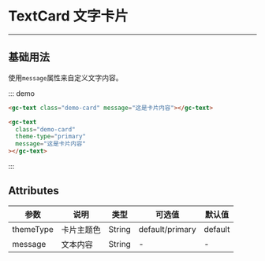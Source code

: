 # TextCard 文字卡片

<!-- {.md} -->

---

<!-- {.md} -->

## 基础用法

<!-- {.md} -->

使用`message`属性来自定义文字内容。

<!-- {.md} -->

::: demo

```html
<gc-text class="demo-card" message="这是卡片内容"></gc-text>

<gc-text
  class="demo-card"
  theme-type="primary"
  message="这是卡片内容"
></gc-text>
```

:::

## Attributes

<!-- {.md} -->

| 参数      | 说明       | 类型   | 可选值          | 默认值  |
| --------- | ---------- | ------ | --------------- | ------- |
| themeType | 卡片主题色 | String | default/primary | default |
| message | 文本内容 | String | - | - |
